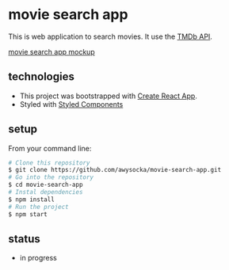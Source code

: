 # movie search app
This is web application to search movies. It use the [TMDb API](https://www.themoviedb.org/documentation/api). 

[movie search app mockup](https://github.com/awysocka/movie-search-app/blob/master/readme-img/movie-search-app-mockup.jpg)

## technologies
* This project was bootstrapped with [Create React App](https://github.com/facebook/create-react-app).
* Styled with [Styled Components](https://styled-components.com/)

## setup
From your command line:

```bash
# Clone this repository
$ git clone https://github.com/awysocka/movie-search-app.git
# Go into the repository
$ cd movie-search-app
# Instal dependencies 
$ npm install
# Run the project 
$ npm start

```

## status
* in progress
